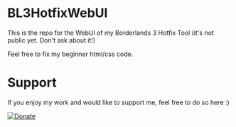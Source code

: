 # BL3HotfixWebUI
This is the repo for the WebUI of my Borderlands 3 Hotfix Tool (it's not public yet. Don't ask about it!)

Feel free to fix my beginner html/css code.

# Support
If you enjoy my work and would like to support me, feel free to do so here :)

[![Donate](https://img.shields.io/badge/Donate-PayPal-green.svg)](https://www.paypal.com/cgi-bin/webscr?cmd=_s-xclick&hosted_button_id=CRVHLK9MURS9Q)

